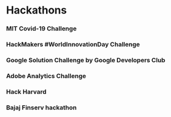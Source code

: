# Hackathons

### MIT Covid-19 Challenge

### HackMakers #WorldInnovationDay Challenge

### Google Solution Challenge by Google Developers Club

### Adobe Analytics Challenge

### Hack Harvard

### Bajaj Finserv hackathon



